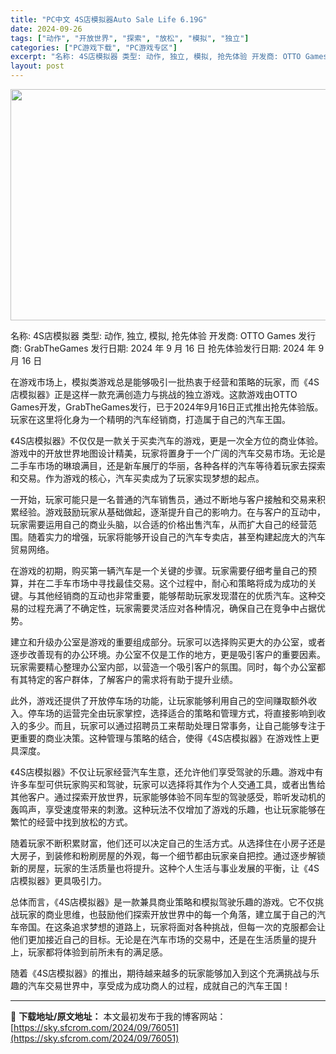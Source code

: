 ```yaml
---
title: "PC中文 4S店模拟器Auto Sale Life 6.19G"
date: 2024-09-26
tags: ["动作", "开放世界", "探索", "放松", "模拟", "独立"]
categories: ["PC游戏下载", "PC游戏专区"]
excerpt: "名称: 4S店模拟器 类型: 动作, 独立, 模拟, 抢先体验 开发商: OTTO Games 发行商: GrabTheGames 发行日期: 2024 年 9 月 16 日 抢先体验发行日期: 2024 年 9 月 16 日 在游戏市场上，模拟类游戏总是能够吸引一批热衷于经营和策略的玩家，而《4S&hellip;"
layout: post
---
```


<img class="aligncenter size-full wp-image-76052" src="https://sky.sfcrom.com/wp-content/uploads/2024/09/2024092608301830.webp" alt="" width="660" height="370" />

名称: 4S店模拟器
类型: 动作, 独立, 模拟, 抢先体验
开发商: OTTO Games
发行商: GrabTheGames
发行日期: 2024 年 9 月 16 日
抢先体验发行日期: 2024 年 9 月 16 日

在游戏市场上，模拟类游戏总是能够吸引一批热衷于经营和策略的玩家，而《4S店模拟器》正是这样一款充满创造力与挑战的独立游戏。这款游戏由OTTO Games开发，GrabTheGames发行，已于2024年9月16日正式推出抢先体验版。玩家在这里将化身为一个精明的汽车经销商，打造属于自己的汽车王国。

《4S店模拟器》不仅仅是一款关于买卖汽车的游戏，更是一次全方位的商业体验。游戏中的开放世界地图设计精美，玩家将置身于一个广阔的汽车交易市场。无论是二手车市场的琳琅满目，还是新车展厅的华丽，各种各样的汽车等待着玩家去探索和交易。作为游戏的核心，汽车买卖成为了玩家实现梦想的起点。

一开始，玩家可能只是一名普通的汽车销售员，通过不断地与客户接触和交易来积累经验。游戏鼓励玩家从基础做起，逐渐提升自己的影响力。在与客户的互动中，玩家需要运用自己的商业头脑，以合适的价格出售汽车，从而扩大自己的经营范围。随着实力的增强，玩家将能够开设自己的汽车专卖店，甚至构建起庞大的汽车贸易网络。

在游戏的初期，购买第一辆汽车是一个关键的步骤。玩家需要仔细考量自己的预算，并在二手车市场中寻找最佳交易。这个过程中，耐心和策略将成为成功的关键。与其他经销商的互动也非常重要，能够帮助玩家发现潜在的优质汽车。这种交易的过程充满了不确定性，玩家需要灵活应对各种情况，确保自己在竞争中占据优势。

建立和升级办公室是游戏的重要组成部分。玩家可以选择购买更大的办公室，或者逐步改善现有的办公环境。办公室不仅是工作的地方，更是吸引客户的重要因素。玩家需要精心整理办公室内部，以营造一个吸引客户的氛围。同时，每个办公室都有其特定的客户群体，了解客户的需求将有助于提升业绩。

此外，游戏还提供了开放停车场的功能，让玩家能够利用自己的空间赚取额外收入。停车场的运营完全由玩家掌控，选择适合的策略和管理方式，将直接影响到收入的多少。而且，玩家可以通过招聘员工来帮助处理日常事务，让自己能够专注于更重要的商业决策。这种管理与策略的结合，使得《4S店模拟器》在游戏性上更具深度。

《4S店模拟器》不仅让玩家经营汽车生意，还允许他们享受驾驶的乐趣。游戏中有许多车型可供玩家购买和驾驶，玩家可以选择将其作为个人交通工具，或者出售给其他客户。通过探索开放世界，玩家能够体验不同车型的驾驶感受，聆听发动机的轰鸣声，享受速度带来的刺激。这种玩法不仅增加了游戏的乐趣，也让玩家能够在繁忙的经营中找到放松的方式。

随着玩家不断积累财富，他们还可以决定自己的生活方式。从选择住在小房子还是大房子，到装修和粉刷房屋的外观，每一个细节都由玩家亲自把控。通过逐步解锁新的房屋，玩家的生活质量也将提升。这种个人生活与事业发展的平衡，让《4S店模拟器》更具吸引力。

总体而言，《4S店模拟器》是一款兼具商业策略和模拟驾驶乐趣的游戏。它不仅挑战玩家的商业思维，也鼓励他们探索开放世界中的每一个角落，建立属于自己的汽车帝国。在这条追求梦想的道路上，玩家将面对各种挑战，但每一次的克服都会让他们更加接近自己的目标。无论是在汽车市场的交易中，还是在生活质量的提升上，玩家都将体验到前所未有的满足感。

随着《4S店模拟器》的推出，期待越来越多的玩家能够加入到这个充满挑战与乐趣的汽车交易世界中，享受成为成功商人的过程，成就自己的汽车王国！

---
📖 **下载地址/原文地址：** 本文最初发布于我的博客网站：[https://sky.sfcrom.com/2024/09/76051](https://sky.sfcrom.com/2024/09/76051)
